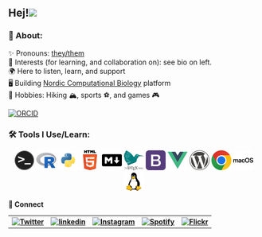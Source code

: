 <p align="center">
  <h2>Hej!<img src="https://media.giphy.com/media/mGcNjsfWAjY5AEZNw6/giphy.gif" width="50"></h2>
</p>

<h3> 📄 About:</h3>

✨ Pronouns: [they/them](https://pronoun.is/they) <br>
🧬 Interests (for learning, and collaboration on): see bio on left. <br>
🌍 Here to listen, learn, and support <br>
🖥 Building [Nordic Computational Biology](https://nordic-compbio.iscbsc.org) platform<br>
💚 Hobbies: Hiking 🏔, sports ⚽️, and games 🎮

<a href="https://orcid.org/0000-0001-7791-4984" target="_blank"><img alt="ORCID" src="https://img.shields.io/badge/-ORCID-A6CE39?style=flat-square&logo=ORCID&logoColor=white"></a>

<h3> 🛠 Tools I Use/Learn: </h3>

<p align="center">
  
  <div align="center">
  
  <code><img height="40" src="https://raw.githubusercontent.com/github/explore/80688e429a7d4ef2fca1e82350fe8e3517d3494d/topics/terminal/terminal.png"></code>
  <code><img height="40" src="https://raw.githubusercontent.com/github/explore/80688e429a7d4ef2fca1e82350fe8e3517d3494d/topics/r/r.png"></code>
  <code><img height="40" src="https://raw.githubusercontent.com/github/explore/80688e429a7d4ef2fca1e82350fe8e3517d3494d/topics/python/python.png"></code>
  <code><img height="40" src="https://raw.githubusercontent.com/github/explore/80688e429a7d4ef2fca1e82350fe8e3517d3494d/topics/html/html.png"></code>
  <code><img height="40" src="https://raw.githubusercontent.com/github/explore/80688e429a7d4ef2fca1e82350fe8e3517d3494d/topics/markdown/markdown.png"></code>
  <code><img height="40" src="https://raw.githubusercontent.com/github/explore/80688e429a7d4ef2fca1e82350fe8e3517d3494d/topics/latex/latex.png"></code>
  <code><img height="40" src="https://raw.githubusercontent.com/github/explore/80688e429a7d4ef2fca1e82350fe8e3517d3494d/topics/bootstrap/bootstrap.png"></code>
  <code><img height="40" 
src="https://raw.githubusercontent.com/github/explore/80688e429a7d4ef2fca1e82350fe8e3517d3494d/topics/vue/vue.png"></code>
  <code><img height="40" src="https://raw.githubusercontent.com/github/explore/80688e429a7d4ef2fca1e82350fe8e3517d3494d/topics/wordpress/wordpress.png"></code>
  <code><img height="40" src="https://raw.githubusercontent.com/github/explore/80688e429a7d4ef2fca1e82350fe8e3517d3494d/topics/chrome/chrome.png"></code>
  <code><img height="40" src="https://raw.githubusercontent.com/github/explore/80688e429a7d4ef2fca1e82350fe8e3517d3494d/topics/macos/macos.png"></code>
  <code><img height="40" src="https://raw.githubusercontent.com/github/explore/80688e429a7d4ef2fca1e82350fe8e3517d3494d/topics/linux/linux.png"></code>

  </div>
</p>

<!--- <details>
<summary>Click for GitHub Stats</summary> </details
<h3> 📈 GitHub Stats </h3> 

![GitHub stats](https://github-readme-stats.vercel.app/api?username=Nazeeefa&show_icons=t&hide_border=t&theme=radical&count_private=t)
 --->
<p align="left">
  <b>🌈 Connect </b><br>
</p>
<table>
<tr>
  <th> <a href="https://www.twitter.com/_nazeefatima"><img src="https://img.icons8.com/color/50/000000/twitter-squared.png" alt="Twitter"/></a></th>
  <th> <a href="https://www.linkedin.com/in/nazeefafatima"><img src="https://img.icons8.com/color/50/000000/linkedin.png" alt="linkedin"/></a></th>
  <th> <a href="https://www.instagram.com/zeeef"><img src="https://img.icons8.com/color/50/000000/instagram-new.png" alt="Instagram"/></a></th>
  <th> <a href="https://www.open.spotify.com/user/nazeefa"><img src="https://img.icons8.com/color/50/000000/spotify.png" alt="Spotify"/></a></th>
  <th> <a href="https://www.flickr.com/photos/nazeefafatima"><img src="https://img.icons8.com/color/50/000000/flickr.png" alt="Flickr"/></a></th>
</tr>
</table>


